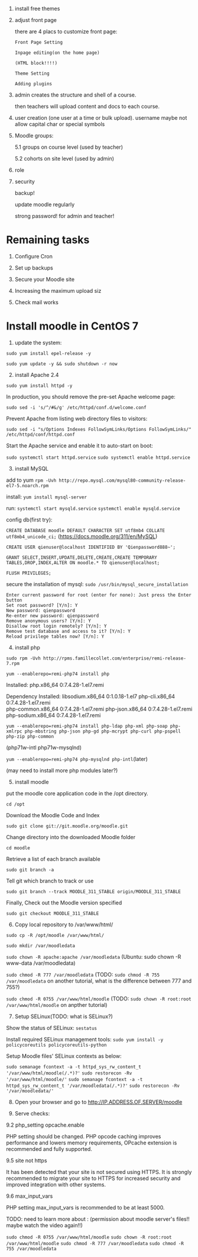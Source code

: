 1.  install free themes

2.  adjust front page

    there are 4 placs to customize front page:

        Front Page Setting

        Inpage editing(on the home page)

        (HTML block!!!!)

        Theme Setting

        Adding plugins

3.  admin creates the structure and shell of a course.

    then teachers will upload content and docs to each course.

4.  user creation (one user at a time or bulk upload). username maybe not allow capital char or special symbols

5.  Moodle groups:

    5.1 groups on course level (used by teacher)

    5.2 cohorts on site level (used by admin)

6.  role

7.  security

    backup!

    update moodle regularly

    strong password! for admin and teacher!

# Remaining tasks

1. Configure Cron

2. Set up backups

3. Secure your Moodle site

4. Increasing the maximum upload siz

5. Check mail works

# Install moodle in CentOS 7

1. update the system:

`sudo yum install epel-release -y`

`sudo yum update -y && sudo shutdown -r now`

2. install Apache 2.4

`sudo yum install httpd -y`

In production, you should remove the pre-set Apache welcome page:

`sudo sed -i 's/^/#&/g' /etc/httpd/conf.d/welcome.conf`

Prevent Apache from listing web directory files to visitors:

`sudo sed -i "s/Options Indexes FollowSymLinks/Options FollowSymLinks/" /etc/httpd/conf/httpd.conf`

Start the Apache service and enable it to auto-start on boot:

`sudo systemctl start httpd.service`
`sudo systemctl enable httpd.service`

3. install MySQL

add to yum
`rpm -Uvh http://repo.mysql.com/mysql80-community-release-el7-5.noarch.rpm`

install:
`yum install mysql-server`

run:
`systemctl start mysqld.service`
`systemctl enable mysqld.service`

config db(first try):

`CREATE DATABASE moodle DEFAULT CHARACTER SET utf8mb4 COLLATE utf8mb4_unicode_ci;` (https://docs.moodle.org/311/en/MySQL)

`CREATE USER qienuser@localhost IDENTIFIED BY 'Qienpassword888~';`

`GRANT SELECT,INSERT,UPDATE,DELETE,CREATE,CREATE TEMPORARY TABLES,DROP,INDEX,ALTER ON moodle.* TO qienuser@localhost;`

`FLUSH PRIVILEGES;`

secure the installation of mysql:
`sudo /usr/bin/mysql_secure_installation`

```shell
Enter current password for root (enter for none): Just press the Enter button
Set root password? [Y/n]: Y
New password: qienpassword
Re-enter new password: qienpassword
Remove anonymous users? [Y/n]: Y
Disallow root login remotely? [Y/n]: Y
Remove test database and access to it? [Y/n]: Y
Reload privilege tables now? [Y/n]: Y
```

4. install php

`sudo rpm -Uvh http://rpms.famillecollet.com/enterprise/remi-release-7.rpm`

`yum --enablerepo=remi-php74 install php`

Installed:
php.x86_64 0:7.4.28-1.el7.remi

Dependency Installed:
libsodium.x86_64 0:1.0.18-1.el7 php-cli.x86_64 0:7.4.28-1.el7.remi  
 php-common.x86_64 0:7.4.28-1.el7.remi php-json.x86_64 0:7.4.28-1.el7.remi  
 php-sodium.x86_64 0:7.4.28-1.el7.remi

`yum --enablerepo=remi-php74 install php-ldap php-xml php-soap php-xmlrpc php-mbstring php-json php-gd php-mcrypt php-curl php-pspell php-zip php-common`

(php71w-intl php71w-mysqlnd)

`yum --enablerepo=remi-php74 php-mysqlnd php-intl`(later)

(may need to install more php modules later?)

5. install moodle

put the moodle core application code in the /opt directory.

`cd /opt`

Download the Moodle Code and Index

`sudo git clone git://git.moodle.org/moodle.git`

Change directory into the downloaded Moodle folder

`cd moodle`

Retrieve a list of each branch available

`sudo git branch -a`

Tell git which branch to track or use

`sudo git branch --track MOODLE_311_STABLE origin/MOODLE_311_STABLE`

Finally, Check out the Moodle version specified

`sudo git checkout MOODLE_311_STABLE`

6. Copy local repository to /var/www/html/

`sudo cp -R /opt/moodle /var/www/html/`

`sudo mkdir /var/moodledata`

`sudo chown -R apache:apache /var/moodledata`
(Ubuntu: sudo chown -R www-data /var/moodledata)

`sudo chmod -R 777 /var/moodledata`
(TODO: `sudo chmod -R 755 /var/moodledata` on another tutorial, what is the difference between 777 and 755?)

`sudo chmod -R 0755 /var/www/html/moodle`
(TODO: `sudo chown -R root:root /var/www/html/moodle` on anpther tutorial)

7. Setup SELinux(TODO: what is SELinux?)

Show the status of SELinux:
`sestatus`

Install required SELinux management tools:
`sudo yum install -y policycoreutils policycoreutils-python`

Setup Moodle files' SELinux contexts as below:

`sudo semanage fcontext -a -t httpd_sys_rw_content_t '/var/www/html/moodle(/.*)?'`
`sudo restorecon -Rv '/var/www/html/moodle/'`
`sudo semanage fcontext -a -t httpd_sys_rw_content_t '/var/moodledata(/.*)?'`
`sudo restorecon -Rv '/var/moodledata/'`

8. Open your browser and go to http://IP.ADDRESS.OF.SERVER/moodle

9. Serve checks:

9.2 php_setting opcache.enable

PHP setting should be changed.
PHP opcode caching improves performance and lowers memory requirements, OPcache extension is recommended and fully supported.

9.5 site not https

It has been detected that your site is not secured using HTTPS. It is strongly recommended to migrate your site to HTTPS for increased security and improved integration with other systems.

9.6 max_input_vars

PHP setting max_input_vars is recommended to be at least 5000.

TODO: need to learn more about : (permission about moodle server's files!! maybe watch the video again!!)

`sudo chmod -R 0755 /var/www/html/moodle`
`sudo chown -R root:root /var/www/html/moodle`
`sudo chmod -R 777 /var/moodledata`
`sudo chmod -R 755 /var/moodledata`

